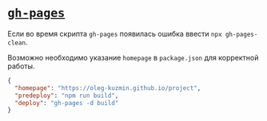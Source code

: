 # [`gh-pages`](./index.md)

Если во время скрипта `gh-pages` появилась ошибка ввести `npx gh-pages-clean`.

Возможно необходимо указание `homepage` в `package.json` для корректной работы.

```json
{
  "homepage": "https://oleg-kuzmin.github.io/project",
  "predeploy": "npm run build",
  "deploy": "gh-pages -d build"
}
```
